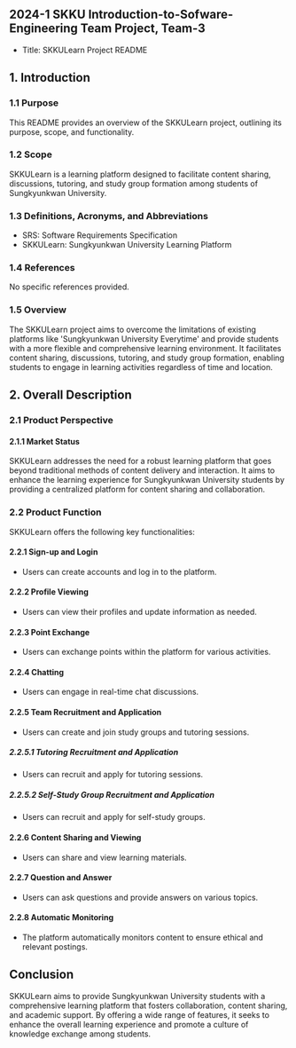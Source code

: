 ## 2024-1 SKKU Introduction-to-Sofware-Engineering Team Project, Team-3
- Title: SKKULearn Project README

## 1. Introduction

### 1.1 Purpose

This README provides an overview of the SKKULearn project, outlining its purpose, scope, and functionality.

### 1.2 Scope

SKKULearn is a learning platform designed to facilitate content sharing, discussions, tutoring, and study group formation among students of Sungkyunkwan University.

### 1.3 Definitions, Acronyms, and Abbreviations

- SRS: Software Requirements Specification
- SKKULearn: Sungkyunkwan University Learning Platform

### 1.4 References

No specific references provided.

### 1.5 Overview

The SKKULearn project aims to overcome the limitations of existing platforms like 'Sungkyunkwan University Everytime' and provide students with a more flexible and comprehensive learning environment. It facilitates content sharing, discussions, tutoring, and study group formation, enabling students to engage in learning activities regardless of time and location.

## 2. Overall Description

### 2.1 Product Perspective

#### 2.1.1 Market Status

SKKULearn addresses the need for a robust learning platform that goes beyond traditional methods of content delivery and interaction. It aims to enhance the learning experience for Sungkyunkwan University students by providing a centralized platform for content sharing and collaboration.

### 2.2 Product Function

SKKULearn offers the following key functionalities:

#### 2.2.1 Sign-up and Login
- Users can create accounts and log in to the platform.

#### 2.2.2 Profile Viewing
- Users can view their profiles and update information as needed.

#### 2.2.3 Point Exchange
- Users can exchange points within the platform for various activities.

#### 2.2.4 Chatting
- Users can engage in real-time chat discussions.

#### 2.2.5 Team Recruitment and Application
- Users can create and join study groups and tutoring sessions.

##### 2.2.5.1 Tutoring Recruitment and Application
- Users can recruit and apply for tutoring sessions.

##### 2.2.5.2 Self-Study Group Recruitment and Application
- Users can recruit and apply for self-study groups.

#### 2.2.6 Content Sharing and Viewing
- Users can share and view learning materials.

#### 2.2.7 Question and Answer
- Users can ask questions and provide answers on various topics.

#### 2.2.8 Automatic Monitoring
- The platform automatically monitors content to ensure ethical and relevant postings.

## Conclusion

SKKULearn aims to provide Sungkyunkwan University students with a comprehensive learning platform that fosters collaboration, content sharing, and academic support. By offering a wide range of features, it seeks to enhance the overall learning experience and promote a culture of knowledge exchange among students.
